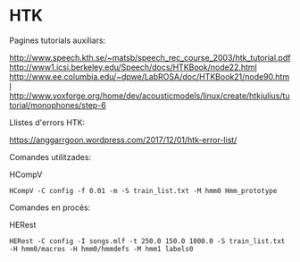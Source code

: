 # HTK

Pagines tutorials auxiliars:

http://www.speech.kth.se/~matsb/speech_rec_course_2003/htk_tutorial.pdf
http://www1.icsi.berkeley.edu/Speech/docs/HTKBook/node22.html
http://www.ee.columbia.edu/~dpwe/LabROSA/doc/HTKBook21/node90.html
http://www.voxforge.org/home/dev/acousticmodels/linux/create/htkjulius/tutorial/monophones/step-6

Llistes d'errors HTK:

https://anggarrgoon.wordpress.com/2017/12/01/htk-error-list/

Comandes utilitzades:

HCompV 

    HCompV -C config -f 0.01 -m -S train_list.txt -M hmm0 Hmm_prototype

Comandes en procés:

HERest

    HERest -C config -I songs.mlf -t 250.0 150.0 1000.0 -S train_list.txt -H hmm0/macros -H hmm0/hmmdefs -M hmm1 labels0
